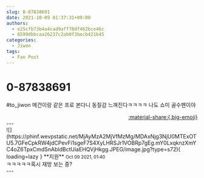 ```yaml
---
slug: 0-87838691
date: 2021-10-09 01:37:31+09:00
authors:
  - e25cfb73b4a4cad9aff78df462bce46c
  - 6599dbbcaa26237c2ab0f3becb421b45
categories:
  - Jiwon
tags:
  - Fan Post
---
```


# 0-87838691

<div class="post-container" markdown="1">
<div class="content-container md-sidebar__scrollwrap" markdown="1">

\#to_jiwon 메건이랑 같은 프로 본다니 동질감 느껴진다ㅋㅋㅋㅋ 나도 쇼미 골수팬이야

</div>
</div>

<div style="text-align: right;" markdown="1">
<a href="https://weverse.io/fromis9/fanpost/0-87838691" style="text-align: right;">:material-share:{.big-emoji}</a>
</div>
---

<div class="comments-container md-sidebar__scrollwrap" markdown="1">
<div class="comment" markdown="1">
<div class='id-container' markdown="1">
![](https://phinf.wevpstatic.net/MjAyMzA2MjVfMzMg/MDAxNjg3NjU0MTExOTU5.7GFeCpkRW4jdCPevFi1sgeF7S4XyLHRSJr1VOBRp7gEg.mY0LxqknzXmYC4oZ6TpxCmdSnAbldBctUiaEHQVjHkgg.JPEG/image.jpg?type=s72){ loading=lazy }
**<span class="artist">지원</span>** <small>Oct 09 2021, 01:40</small><br>
</div>
<div class='comment-body' markdown="1">
ㅋㅋㅋㅋㅋ혹시 재방 보는 중?
</div>
</div>
</div>
---
